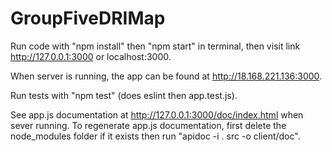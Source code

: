 # GroupFiveDRIMap
Run code with "npm install" then "npm start" in terminal, then visit link http://127.0.0.1:3000 or localhost:3000.

When server is running, the app can be found at http://18.168.221.136:3000.

Run tests with "npm test" (does eslint then app.test.js).

See app.js documentation at http://127.0.0.1:3000/doc/index.html when sever running.
To regenerate app.js documentation, first delete the node_modules folder if it exists then run "apidoc -i . src -o client/doc".
